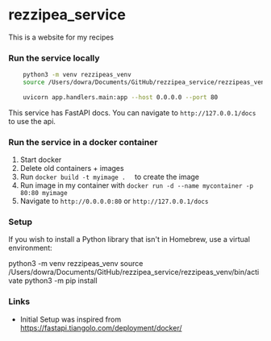 # rezzipea_service
This is a website for my recipes

### Run the service locally
```bash
    python3 -m venv rezzipeas_venv
    source /Users/dowra/Documents/GitHub/rezzipea_service/rezzipeas_venv/bin/activate
    
    uvicorn app.handlers.main:app --host 0.0.0.0 --port 80  
```
This service has FastAPI docs. You can navigate to `http://127.0.0.1/docs` to use the api.

### Run the service in a docker container
1. Start docker
2. Delete old containers + images
3. Run `docker build -t myimage .  ` to create the image 
4. Run image in my container with `docker run -d --name mycontainer -p 80:80 myimage `
5. Navigate to `http://0.0.0.0:80` or `http://127.0.0.1/docs`

### Setup 

If you wish to install a Python library that isn't in Homebrew, use a virtual environment:

python3 -m venv rezzipeas_venv
source /Users/dowra/Documents/GitHub/rezzipea_service/rezzipeas_venv/bin/activate
python3 -m pip install <package-name>


### Links

- Initial Setup was inspired from https://fastapi.tiangolo.com/deployment/docker/

